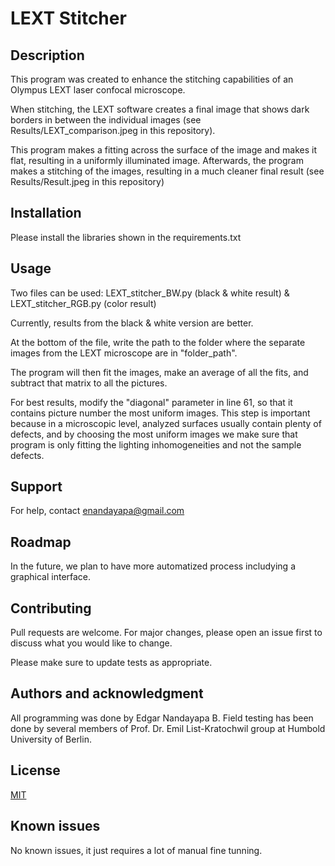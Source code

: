 # LEXT Stitcher

## Description
This program was created to enhance the stitching capabilities of an Olympus LEXT laser confocal microscope.

When stitching, the LEXT software creates a final image that shows dark borders in between the individual images (see Results/LEXT_comparison.jpeg in this repository). 

This program makes a fitting across the surface of the image and makes it flat, resulting in a uniformly illuminated image. Afterwards, the program makes a stitching of the images, resulting in a much cleaner final result (see Results/Result.jpeg in this repository)

## Installation
Please install the libraries shown in the requirements.txt


## Usage
Two files can be used: LEXT_stitcher_BW.py (black & white result) & LEXT_stitcher_RGB.py (color result)

Currently, results from the black & white version are better.

At the bottom of the file, write the path to the folder where the separate images from the LEXT microscope are in "folder_path".

The program will then fit the images, make an average of all the fits, and subtract that matrix to all the pictures.

For best results, modify the "diagonal" parameter in line 61, so that it contains picture number the most uniform images. This step is important because in a microscopic level, analyzed surfaces usually contain plenty of defects, and by choosing the most uniform images we make sure that program is only fitting the lighting inhomogeneities and not the sample defects.

## Support
For help, contact enandayapa@gmail.com

## Roadmap
In the future, we plan to have more automatized process includying a graphical interface.

## Contributing
Pull requests are welcome. For major changes, please open an issue first to discuss what you would like to change.

Please make sure to update tests as appropriate.

## Authors and acknowledgment
All programming was done by Edgar Nandayapa B.
Field testing has been done by several members of Prof. Dr. Emil List-Kratochwil group at Humbold University of Berlin.

## License
[MIT](https://choosealicense.com/licenses/mit/)

## Known issues
No known issues, it just requires a lot of manual fine tunning.